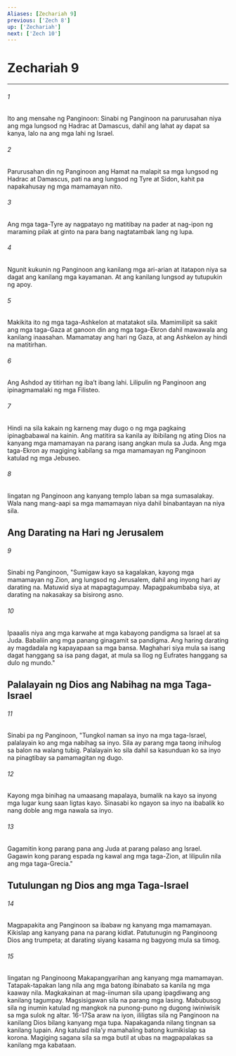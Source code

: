 ```yaml
---
Aliases: [Zechariah 9]
previous: ['Zech 8']
up: ['Zechariah']
next: ['Zech 10']
---
```

# Zechariah 9

***


###### 1 


Ito ang mensahe ng Panginoon: Sinabi ng Panginoon na parurusahan niya ang mga lungsod ng Hadrac at Damascus, dahil ang lahat ay dapat sa kanya, lalo na ang mga lahi ng Israel. 


###### 2 


Parurusahan din ng Panginoon ang Hamat na malapit sa mga lungsod ng Hadrac at Damascus, pati na ang lungsod ng Tyre at Sidon, kahit pa napakahusay ng mga mamamayan nito. 


###### 3 


Ang mga taga-Tyre ay nagpatayo ng matitibay na pader at nag-ipon ng maraming pilak at ginto na para bang nagtatambak lang ng lupa. 


###### 4 


Ngunit kukunin ng Panginoon ang kanilang mga ari-arian at itatapon niya sa dagat ang kanilang mga kayamanan. At ang kanilang lungsod ay tutupukin ng apoy. 


###### 5 


Makikita ito ng mga taga-Ashkelon at matatakot sila. Mamimilipit sa sakit ang mga taga-Gaza at ganoon din ang mga taga-Ekron dahil mawawala ang kanilang inaasahan. Mamamatay ang hari ng Gaza, at ang Ashkelon ay hindi na matitirhan. 


###### 6 


Ang Ashdod ay titirhan ng ibaʼt ibang lahi. Lilipulin ng Panginoon ang ipinagmamalaki ng mga Filisteo. 


###### 7 


Hindi na sila kakain ng karneng may dugo o ng mga pagkaing ipinagbabawal na kainin. Ang matitira sa kanila ay ibibilang ng ating Dios na kanyang mga mamamayan na parang isang angkan mula sa Juda. Ang mga taga-Ekron ay magiging kabilang sa mga mamamayan ng Panginoon katulad ng mga Jebuseo. 


###### 8 


Iingatan ng Panginoon ang kanyang templo laban sa mga sumasalakay. Wala nang mang-aapi sa mga mamamayan niya dahil binabantayan na niya sila.

## Ang Darating na Hari ng Jerusalem 


###### 9 


Sinabi ng Panginoon, "Sumigaw kayo sa kagalakan, kayong mga mamamayan ng Zion, ang lungsod ng Jerusalem, dahil ang inyong hari ay darating na. Matuwid siya at mapagtagumpay. Mapagpakumbaba siya, at darating na nakasakay sa bisirong asno. 


###### 10 


Ipaaalis niya ang mga karwahe at mga kabayong pandigma sa Israel at sa Juda. Babaliin ang mga panang ginagamit sa pandigma. Ang haring darating ay magdadala ng kapayapaan sa mga bansa. Maghahari siya mula sa isang dagat hanggang sa isa pang dagat, at mula sa Ilog ng Eufrates hanggang sa dulo ng mundo." 

## Palalayain ng Dios ang Nabihag na mga Taga-Israel 


###### 11 


Sinabi pa ng Panginoon, "Tungkol naman sa inyo na mga taga-Israel, palalayain ko ang mga nabihag sa inyo. Sila ay parang mga taong inihulog sa balon na walang tubig. Palalayain ko sila dahil sa kasunduan ko sa inyo na pinagtibay sa pamamagitan ng dugo. 


###### 12 


Kayong mga binihag na umaasang mapalaya, bumalik na kayo sa inyong mga lugar kung saan ligtas kayo. Sinasabi ko ngayon sa inyo na ibabalik ko nang doble ang mga nawala sa inyo. 


###### 13 


Gagamitin kong parang pana ang Juda at parang palaso ang Israel. Gagawin kong parang espada ng kawal ang mga taga-Zion, at lilipulin nila ang mga taga-Grecia." 

## Tutulungan ng Dios ang mga Taga-Israel 


###### 14 


Magpapakita ang Panginoon sa ibabaw ng kanyang mga mamamayan. Kikislap ang kanyang pana na parang kidlat. Patutunugin ng Panginoong Dios ang trumpeta; at darating siyang kasama ng bagyong mula sa timog. 


###### 15 


Iingatan ng Panginoong Makapangyarihan ang kanyang mga mamamayan. Tatapak-tapakan lang nila ang mga batong ibinabato sa kanila ng mga kaaway nila. Magkakainan at mag-iinuman sila upang ipagdiwang ang kanilang tagumpay. Magsisigawan sila na parang mga lasing. Mabubusog sila ng inumin katulad ng mangkok na punong-puno ng dugong iwiniwisik sa mga sulok ng altar. 16-17Sa araw na iyon, ililigtas sila ng Panginoon na kanilang Dios bilang kanyang mga tupa. Napakaganda nilang tingnan sa kanilang lupain. Ang katulad nilaʼy mamahaling batong kumikislap sa korona. Magiging sagana sila sa mga butil at ubas na magpapalakas sa kanilang mga kabataan.
